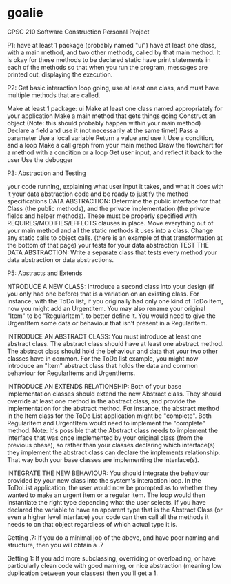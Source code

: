 # goalie
CPSC 210 Software Construction Personal Project

P1:
have at least 1 package (probably named "ui")
have at least one class, with a main method, and two other methods,
 called by that main method. It is okay for these methods to be declared static
have print statements in each of the methods so that when you run the program,
 messages are printed out, displaying the execution.

 P2:
 Get basic interaction loop going, use at least one class, and must have multiple methods that are called.

 Make at least 1 package: ui
 Make at least one class named appropriately for your application
 Make a main method that gets things going
 Construct an object (Note: this should probably happen within your main method)
 Declare a field and use it (not necessarily at the same time!)
 Pass a parameter
 Use a local variable
 Return a value and use it
 Use a condition, and a loop
 Make a call graph from your main method
 Draw the flowchart for a method with a condition or a loop
 Get user input, and reflect it back to the user
 Use the debugger

 P3:
 Abstraction and Testing

 your code running, explaining what user input it takes, and what it does with it
 your data abstraction code and be ready to justify the method specifications
    DATA ABSTRACTION: Determine the public interface for that Class (the public methods), and the private implementation
     (the private fields and helper methods).  These must be properly specified with REQUIRES/MODIFIES/EFFECTS clauses
     in place.  Move everything out of your main method and all the static methods it uses into a class.
     Change any static calls to object calls. (there is an example of that transformation at the bottom of that page)
 your tests for your data abstraction
    TEST THE DATA ABSTRACTION: Write a separate class that tests every method your data abstraction or data abstractions.

P5:
Abstracts and Extends

NTRODUCE A NEW CLASS: Introduce a second class into your design (if you only had one before) that is a variation on
 an existing class.  For instance, with the ToDo list, if you originally had only one kind of ToDo Item, now you might
 add an UrgentItem.  You may also rename your original "Item" to be "RegularItem", to better define it.  You would need
 to give the UrgentItem some data or behaviour that isn't present in a RegularItem.

INTRODUCE AN ABSTRACT CLASS:  You must introduce at least one abstract class. The abstract class should have at least
 one abstract method.  The abstract class should hold the behaviour and data that your two other classes have in common.
  For the ToDo list example, you might now introduce an "Item" abstract class that holds the data and common behaviour
  for RegularItems and UrgentItems.

INTRODUCE AN EXTENDS RELATIONSHIP: Both of your base implementation classes should extend the new Abstract class.
They should override at least one method in the abstract class, and provide the implementation for the abstract method.
 For instance, the abstract method in the Item class for the ToDo List application might be "complete".
 Both RegularItem and UrgentItem would need to implement the "complete" method. Note: It's possible that the Abstract
  class needs to implement the interface that was once implemented by your original class (from the previous phase),
   so rather than your classes declaring which interface(s) they implement the abstract class can declare the
    implements relationship.   That way both your base classes are implementing the interface(s).

INTEGRATE THE NEW BEHAVIOUR: You should integrate the behaviour provided by your new class into the system's
interaction loop.  In the ToDoList application, the user would now be prompted as to whether they wanted to make an
urgent item or a regular item. The loop would then instantiate the right type depending what the user selects.
 If you have declared the variable to have an apparent type that is the Abstract Class (or even a higher level
 interface) your code can then call all the methods it needs to on that object regardless of which actual type it is.

Getting .7: If you do a minimal job of the above, and have poor naming and structure, then you will obtain a .7

Getting 1: If you add more subclassing, overriding or overloading, or have particularly clean code with good naming,
 or nice  abstraction (meaning low duplication between your classes) then you'll get a 1.